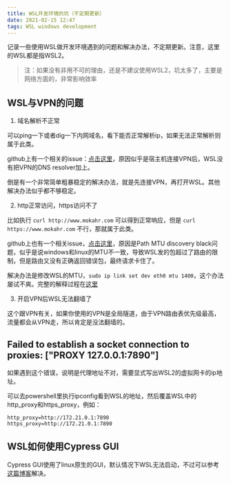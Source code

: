 ```yaml
---
title: WSL开发环境的坑（不定期更新）
date: 2021-02-15 12:47
tags: WSL windows development
---
```


记录一些使用WSL做开发环境遇到的问题和解决办法，不定期更新。注意，这里的WSL都是指WSL2。

> 注：如果没有非用不可的理由，还是不建议使用WSL2，坑太多了，主要是网络方面的，非常影响效率

## WSL与VPN的问题

1. 域名解析不正常

可以ping一下或者dig一下内网域名，看下能否正常解析ip，如果无法正常解析则属于此类。

github上有一个相关的issue：[点击这里](https://github.com/microsoft/WSL/issues/5068)，原因似乎是宿主机连接VPN后，WSL没有把VPN的DNS resolver加上。

倒是有一个非常简单粗暴稳定的解决办法，就是先连接VPN，再打开WSL。其他解决办法似乎都不够稳定。

2. http正常访问，https访问不了

比如执行 `curl http://www.mokahr.com` 可以得到正常响应，但是 `curl https://www.mokahr.com` 不行，那就属于此类。

github上也有一个相关issue，[点击这里](https://github.com/microsoft/WSL/issues/4698)，原因是Path MTU discovery black问题，似乎是说windows和linux的MTU不一致，导致WSL发的包超过了路由的限制，但是路由又没有正确返回错误包，最终请求卡住了。

解决办法是修改WSL的MTU，`sudo ip link set dev eth0 mtu 1400`，这个办法屡试不爽。完整的解释过程在[这里](https://github.com/microsoft/WSL/issues/4698#issuecomment-728967624)

3. 开启VPN后WSL无法翻墙了

这个跟VPN有关，如果你使用的VPN是全局隧道，由于VPN路由表优先级最高，流量都会从VPN走，所以肯定是没法翻墙的。

## Failed to establish a socket connection to proxies: ["PROXY 127.0.0.1:7890"]

如果遇到这个错误，说明是代理地址不对，需要显式写出WSL2的虚拟网卡的ip地址。

可以去powershell里执行ipconfig看到WSL的地址，然后覆盖WSL中的http_proxy和https_proxy，例如：

```
http_proxy=http://172.21.0.1:7890
https_proxy=http://172.21.0.1:7890
```

## WSL如何使用Cypress GUI

Cypress GUI使用了linux原生的GUI，默认情况下WSL无法启动，不过可以参考[这篇博客](https://nickymeuleman.netlify.app/blog/gui-on-wsl2-cypress)解决。
